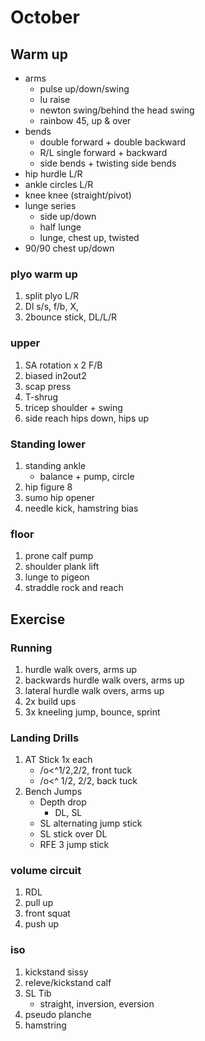 # October

## Warm up

- arms
  - pulse up/down/swing
  - lu raise
  - newton swing/behind the head swing
  - rainbow 45, up & over
- bends
  - double forward + double backward
  - R/L single forward + backward
  - side bends + twisting side bends
- hip hurdle L/R
- ankle circles L/R
- knee knee (straight/pivot)
- lunge series
  - side up/down
  - half lunge
  - lunge, chest up, twisted
- 90/90 chest up/down

### plyo warm up

1. split plyo L/R
1. Dl s/s, f/b, X,
1. 2bounce stick, DL/L/R

### upper

1. SA rotation x 2 F/B
1. biased in2out2
1. scap press
1. T-shrug
1. tricep shoulder + swing
1. side reach hips down, hips up

### Standing lower

1. standing ankle
   - balance + pump, circle
1. hip figure 8
1. sumo hip opener
1. needle kick, hamstring bias

### floor

1. prone calf pump
1. shoulder plank lift
1. lunge to pigeon
1. straddle rock and reach

## Exercise

### Running

1. hurdle walk overs, arms up
1. backwards hurdle walk overs, arms up
1. lateral hurdle walk overs, arms up
1. 2x build ups
1. 3x kneeling jump, bounce, sprint

### Landing Drills

1. AT Stick 1x each
   - /o<^1/2,2/2, front tuck
   - /o<^ 1/2, 2/2, back tuck
1. Bench Jumps
   - Depth drop
     - DL, SL
   - SL alternating jump stick
   - SL stick over DL
   - RFE 3 jump stick

### volume circuit

1. RDL
1. pull up
1. front squat
1. push up

### iso

1. kickstand sissy
1. releve/kickstand calf
1. SL Tib
   - straight, inversion, eversion
1. pseudo planche
1. hamstring
